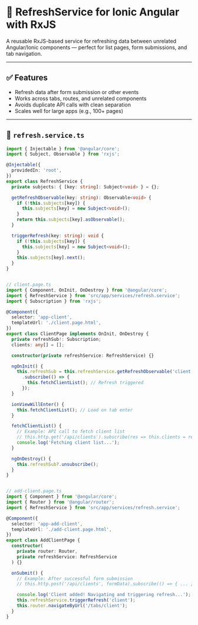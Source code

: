 # 🔄 RefreshService for Ionic Angular with RxJS

A reusable RxJS-based service for refreshing data between unrelated Angular/Ionic components — perfect for list pages, form submissions, and tab navigation.

---

## ✅ Features

- Refresh data after form submission or other events
- Works across tabs, routes, and unrelated components
- Avoids duplicate API calls with clean separation
- Scales well for large apps (e.g., 100+ pages)

---

## 📁 `refresh.service.ts`

```ts
import { Injectable } from '@angular/core';
import { Subject, Observable } from 'rxjs';

@Injectable({
  providedIn: 'root',
})
export class RefreshService {
  private subjects: { [key: string]: Subject<void> } = {};

  getRefreshObservable(key: string): Observable<void> {
    if (!this.subjects[key]) {
      this.subjects[key] = new Subject<void>();
    }
    return this.subjects[key].asObservable();
  }

  triggerRefresh(key: string): void {
    if (!this.subjects[key]) {
      this.subjects[key] = new Subject<void>();
    }
    this.subjects[key].next();
  }
}


// client.page.ts
import { Component, OnInit, OnDestroy } from '@angular/core';
import { RefreshService } from 'src/app/services/refresh.service';
import { Subscription } from 'rxjs';

@Component({
  selector: 'app-client',
  templateUrl: './client.page.html',
})
export class ClientPage implements OnInit, OnDestroy {
  private refreshSub!: Subscription;
  clients: any[] = [];

  constructor(private refreshService: RefreshService) {}

  ngOnInit() {
    this.refreshSub = this.refreshService.getRefreshObservable('client')
      .subscribe(() => {
        this.fetchClientList(); // Refresh triggered
      });
  }

  ionViewWillEnter() {
    this.fetchClientList(); // Load on tab enter
  }

  fetchClientList() {
    // Example: API call to fetch client list
    // this.http.get('/api/clients').subscribe(res => this.clients = res);
    console.log('Fetching client list...');
  }

  ngOnDestroy() {
    this.refreshSub?.unsubscribe();
  }
}


// add-client.page.ts
import { Component } from '@angular/core';
import { Router } from '@angular/router';
import { RefreshService } from 'src/app/services/refresh.service';

@Component({
  selector: 'app-add-client',
  templateUrl: './add-client.page.html',
})
export class AddClientPage {
  constructor(
    private router: Router,
    private refreshService: RefreshService
  ) {}

  onSubmit() {
    // Example: After successful form submission
    // this.http.post('/api/clients', formData).subscribe(() => { ... });

    console.log('Client added! Navigating and triggering refresh...');
    this.refreshService.triggerRefresh('client');
    this.router.navigateByUrl('/tabs/client');
  }
}